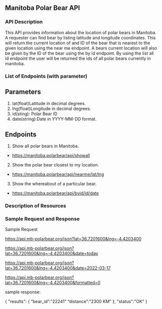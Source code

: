 ## **Manitoba Polar Bear API**

### **API Description**
This API provides information about the location of polar bears in Manitoba. A requester can find bear by listing latitude and longitude coordinates. This will return the current location of and ID of the bear that is nearest to the given location using the near me endpoint. A bears current location will also be given by the ID of the bear using the by id endpoint. By using the list all id endpoint the user will be returned the ids of all polar bears currently in manitoba.

### **List of Endpoints (with parameter)**

 ## Parameters
1. lat(float)Latitude in decimal degrees. 
2. lng(float)Longitude in decimal degrees.
3. id(sting): Polar Bear ID
4. date(string):Date in YYYY-MM-DD format.

## Endpoints
1. Show all polar bears in Manitoba.
 * https://manitoba.polarbear/api/showall
2. Show the polar bear closest to my location.
 * https://manitoba.polarbear/api/nearme/lat/lng
3. Show the whereabout of a particular bear.
 * https://manitoba.polarbear/api/byid/id/date

### **Description of Resources**

### **Sample Request and Response**

Sample Request

https://api.mb-polarbear.org/json?lat=36.7201600&lng=-4.4203400

https://api.mb-polarbear.org/json?lat=36.7201600&lng=-4.4203400&date=today

https://api.mb-polarbear.org/json?lat=36.7201600&lng=-4.4203400&date=2022-03-17

https://api.mb-polarbear.org/json?lat=36.7201600&lng=-4.4203400&formatted=0


sample response:

{
      "results":
      {
       “bear_id”:"22241”
       “distance”:"2300 KM”
      },
       "status":"OK"
    }
